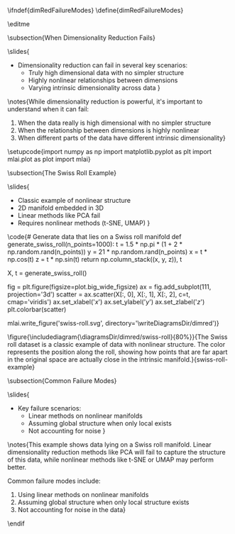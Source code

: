 \ifndef{dimRedFailureModes}
\define{dimRedFailureModes}

\editme

\subsection{When Dimensionality Reduction Fails}

\slides{
* Dimensionality reduction can fail in several key scenarios:
    * Truly high dimensional data with no simpler structure
    * Highly nonlinear relationships between dimensions 
    * Varying intrinsic dimensionality across data
}

\notes{While dimensionality reduction is powerful, it's important to understand when it can fail:

1. When the data really is high dimensional with no simpler structure
2. When the relationship between dimensions is highly nonlinear
3. When different parts of the data have different intrinsic dimensionality}

\setupcode{import numpy as np
import matplotlib.pyplot as plt
import mlai.plot as plot
import mlai}

\subsection{The Swiss Roll Example}

\slides{
* Classic example of nonlinear structure
* 2D manifold embedded in 3D
* Linear methods like PCA fail
* Requires nonlinear methods (t-SNE, UMAP)
}

\code{# Generate data that lies on a Swiss roll manifold
def generate_swiss_roll(n_points=1000):
    t = 1.5 * np.pi * (1 + 2 * np.random.rand(n_points))
    y = 21 * np.random.rand(n_points)
    x = t * np.cos(t)
    z = t * np.sin(t)
    return np.column_stack((x, y, z)), t

X, t = generate_swiss_roll()

fig = plt.figure(figsize=plot.big_wide_figsize)
ax = fig.add_subplot(111, projection='3d')
scatter = ax.scatter(X[:, 0], X[:, 1], X[:, 2], c=t, cmap='viridis')
ax.set_xlabel('$x$')
ax.set_ylabel('$y$') 
ax.set_zlabel('$z$')
plt.colorbar(scatter)

mlai.write_figure('swiss-roll.svg', directory='\writeDiagramsDir/dimred')}

\figure{\includediagram{\diagramsDir/dimred/swiss-roll}{80%}}{The Swiss roll dataset is a classic example of data with nonlinear structure. The color represents the position along the roll, showing how points that are far apart in the original space are actually close in the intrinsic manifold.}{swiss-roll-example}

\subsection{Common Failure Modes}

\slides{
* Key failure scenarios:
    * Linear methods on nonlinear manifolds
    * Assuming global structure when only local exists
    * Not accounting for noise
}

\notes{This example shows data lying on a Swiss roll manifold. Linear dimensionality reduction methods like PCA will fail to capture the structure of this data, while nonlinear methods like t-SNE or UMAP may perform better.

Common failure modes include:
1. Using linear methods on nonlinear manifolds
2. Assuming global structure when only local structure exists
3. Not accounting for noise in the data}

\endif

